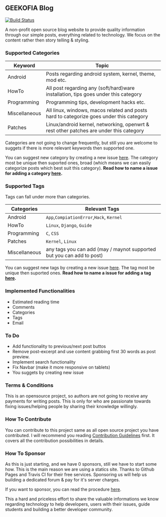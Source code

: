 ## GEEKOFIA Blog

[![Build Status](https://travis-ci.org/GEEKOFIA/blog.svg?branch=master)](https://travis-ci.org/GEEKOFIA/blog)

A non-profit open source blog website to provide quality information through our simple posts, everything related to technology. We focus on the content rather then story telling & styling.

### Supported Categories

Keyword | Topic
--------|-------------------------------------
Android | Posts regarding android system, kernel, theme, mod etc.
HowTo   | All post regarding any (soft/hard)ware installation, tips goes under this category
Programming | Programming tips, development hacks etc.
Miscellaneous | All linux, windows, macos related and posts hard to categorize goes under this category
Patches | Linux/android kernel, networking, openwrt & rest other patches are under this category 

Categories are not going to change frequently, but still you are welcome to suggets if there is more relevant keywords then supported one.

You can suggest new category by creating a new issue [here](https://github.com/GEEKOFIA/blog/issues). The category most be unique then suported ones, broad (which means we can easily categorize posts which best suit this category). **Read how to name a issue for adding a category [here](/.github/CONTRIBUTING.md#suggesting-category).**

### Supported Tags

Tags can fall under more than categories.

Categories | Relevant Tags
-----------|-------------------------------------
Android | `App`,`CompiationError`,`Hack`, `Kernel`
HowTo | `Linux`, `Django`, `Guide`
Programming | `C`, `CSS`
Patches | `Kernel`, `Linux`
Miscellaneous | any tags you can add (may / maynot supported but you can add to post)

You can suggest new tags by creating a new issue [here](https://github.com/GEEKOFIA/blog/issues). The tag most be unique then suported ones. **Read how to name a issue for adding a tag [here](.github/CONTRIBUTING.md#suggesting-tags).**

### Implemented Functionalities

- Estimated reading time
- Comments
- Categories
- Tags
- Email

### To Do
- Add functionality to previous/next post buttos
- Remove post-excerpt and use content grabbing first 30 words as post preview.
- Implement search functionality
- Fix Navbar (make it more responsive on tablets)
- You suggets by creating new issue

### Terms & Conditions

This is an opensource project, so authors are not going to receive any payments for writing posts. This is only for who are passionate towards fixing issues/helping people by sharing their knowledge willingly.

### How To Contribute

You can contribute to this project same as all open source project you have contributed. I will recommend you reading [Contribution Guidelines](.github/CONTRIBUTING.md#how-to-contribute) first. It covers all the contribution possibilities in details.

### How To Sponsor

As this is just starting, and we have 0 sponsors, still we have to start some how. This is the main reason we are using a statics site. Thanks to Github Pages and Travis CI for their free services. Sponsoring us will help us building a dedicated forum & pay for it's server charges.

If you want to sponsor, you can read the procedure [here](.github/CONTRIBUTING.md#sponsor-us).

This a hard and priceless effort to share the valuable informations we know regarding technology to help developers, users with their issues, guide students and building a better developer community.
